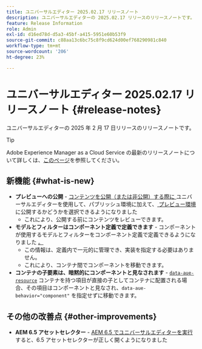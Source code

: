 ```yaml
---
title: ユニバーサルエディター 2025.02.17 リリースノート
description: ユニバーサルエディターの 2025.02.17 リリースのリリースノートです。
feature: Release Information
role: Admin
exl-id: d16ed78d-d5a3-45bf-a415-5951e60b53f9
source-git-commit: c88aa13c6bc75c8f9cd624d00ef768290981c840
workflow-type: tm+mt
source-wordcount: '206'
ht-degree: 23%

---
```



# ユニバーサルエディター 2025.02.17 リリースノート {#release-notes}

ユニバーサルエディターの 2025 年 2 月 17 日リリースのリリースノートです。

>[!TIP]
>
>Adobe Experience Manager as a Cloud Service の最新のリリースノートについて詳しくは、[このページ](/help/release-notes/release-notes-cloud/release-notes-current.md)を参照してください。

## 新機能 {#what-is-new}

* **プレビューへの公開** - [ コンテンツを公開（または非公開）する際に ](/help/sites-cloud/authoring/universal-editor/publishing.md) ユニバーサルエディターを使用して、パブリッシュ環境に加えて、[ プレビュー環境 ](/help/sites-cloud/authoring/sites-console/previewing-content.md) に公開するかどうかを選択できるようになりました
   * これにより、公開する前にコンテンツをレビューできます。
* **モデルとフィルターはコンポーネント定義で定義できます** - コンポーネントが使用するモデルとフィルターをコンポーネント定義で定義できるようになりました [。](/help/implementing/universal-editor/component-definition.md#template)
   * この情報は、定義内で一元的に管理でき、実装を指定する必要はありません。
   * これにより、コンテナ間でコンポーネントを移動できます。
* **コンテナの子要素は、暗黙的にコンポーネントと見なされます** - [`data-aue-resource`](/help/implementing/universal-editor/attributes-types.md#data-properties) コンテナを持つ項目が直接の子としてコンテナに配置される場合、その項目はコンポーネントと見なされ、`data-aue-behavior="component"` を指定せずに移動できます。

## その他の改善点 {#other-improvements}

* **AEM 6.5 アセットセレクター** - [AEM 6.5 でユニバーサルエディターを実行 ](https://experienceleague.adobe.com/ja/docs/experience-manager-65/content/implementing/developing/headless/universal-editor/introduction) すると、6.5 アセットセレクターが正しく開くようになりました
